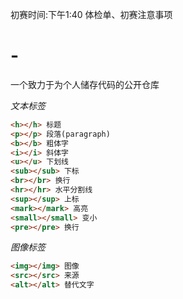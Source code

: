 初赛时间:下午1:40
体检单、初赛注意事项
# -
一个致力于为个人储存代码的公开仓库

*文本标签*
```html
<h></h> 标题
<p></p> 段落(paragraph)
<b></b> 粗体字
<i></i> 斜体字
<u></u> 下划线
<sub></sub> 下标
<br></br> 换行
<hr></hr> 水平分割线
<sup></sup> 上标
<mark></mark> 高亮
<small></small> 变小
<pre></pre> 换行
```

*图像标签*
```html
<img></img> 图像
<src></src> 来源
<alt></alt> 替代文字
```
